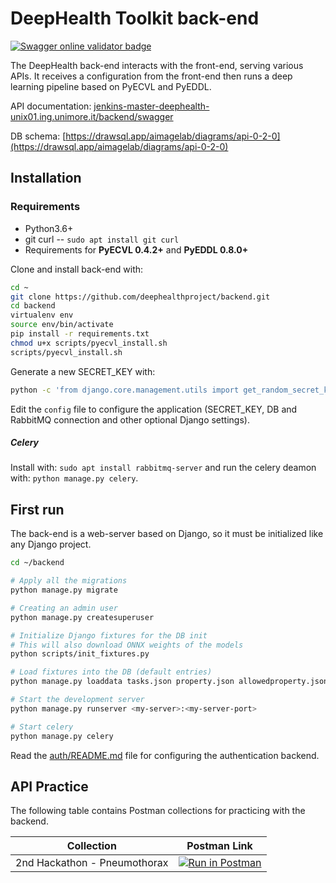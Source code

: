 # DeepHealth Toolkit back-end

[<img src="https://validator.swagger.io/validator?url=https://jenkins-master-deephealth-unix01.ing.unimore.it/backend/swagger?format=openapi" alt="Swagger online validator badge">](https://jenkins-master-deephealth-unix01.ing.unimore.it/backend/swagger)

The DeepHealth back-end interacts with the front-end, serving various APIs. It receives a configuration from the front-end then runs a deep learning pipeline based on PyECVL and PyEDDL.

API documentation: [jenkins-master-deephealth-unix01.ing.unimore.it/backend/swagger](https://jenkins-master-deephealth-unix01.ing.unimore.it/backend/swagger)

DB schema: [https://drawsql.app/aimagelab/diagrams/api-0-2-0](https://drawsql.app/aimagelab/diagrams/api-0-2-0)

## Installation

### Requirements
- Python3.6+
- git curl -- `sudo apt install git curl`
- Requirements for **PyECVL 0.4.2+** and **PyEDDL 0.8.0+**

Clone and install back-end with:

```bash
cd ~
git clone https://github.com/deephealthproject/backend.git
cd backend
virtualenv env
source env/bin/activate
pip install -r requirements.txt
chmod u+x scripts/pyecvl_install.sh
scripts/pyecvl_install.sh
```
Generate a new SECRET_KEY with:

```bash
python -c 'from django.core.management.utils import get_random_secret_key;print(get_random_secret_key())'
```

Edit the `config` file to configure the application (SECRET_KEY, DB and RabbitMQ connection and other optional Django settings).

##### Celery
Install with: `sudo apt install rabbitmq-server` 
and run the celery deamon with: `python manage.py celery`.

## First run

The back-end is a web-server based on Django, so it must be initialized like any Django project.


```bash
cd ~/backend

# Apply all the migrations
python manage.py migrate

# Creating an admin user
python manage.py createsuperuser

# Initialize Django fixtures for the DB init
# This will also download ONNX weights of the models
python scripts/init_fixtures.py

# Load fixtures into the DB (default entries)
python manage.py loaddata tasks.json property.json allowedproperty.json dataset.json model.json modelweights.json auth_app.json

# Start the development server
python manage.py runserver <my-server>:<my-server-port>

# Start celery
python manage.py celery
```

Read the [auth/README.md](auth_app/README.md) file for configuring the authentication backend.

## API Practice

The following table contains Postman collections for practicing with the backend.

| Collection | Postman Link |
|:---:|:---:|
| 2nd Hackathon - Pneumothorax | [![Run in Postman](https://run.pstmn.io/button.svg)](https://app.getpostman.com/run-collection/71cdc7dda0505b4be84c) |


